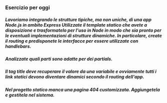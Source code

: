 ### Esercizio per oggi
##### Lavoriamo integrando le strutture tipiche, ma non uniche, di una app Node.js in ambito Express Utilizzate il template statico che avete a disposizione e trasformatelo per l'uso in Node in modo che sia pronto per le eventuali implementazioni di strutture dinamiche. In particolare, create il routing e predisponete le interfacce per essere utilizzate con handlebars.

##### Analizzate quali parti sono adatte per dei partials.

##### Il tag title deve recuperare il valore da una variabile e ovviamente tutti i link statici devono diventare dinamici secondo il routing dell'app.

##### Nel progetto statico manca una pagina 404 customizzata. Aggiungetela e gestitela nel sistema.
